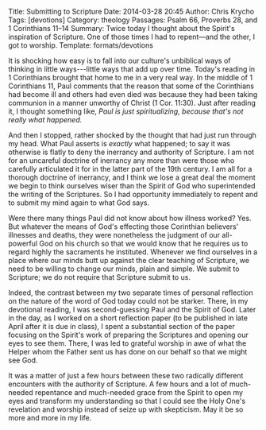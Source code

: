 Title: Submitting to Scripture
Date: 2014-03-28 20:45
Author: Chris Krycho
Tags: [devotions]
Category: theology
Passages: Psalm 66, Proverbs 28, and 1 Corinthians 11&ndash;14
Summary: Twice today I thought about the Spirit's inspiration of Scripture. One of those times I had to repent&mdash;and the other, I got to worship.
Template: formats/devotions

It is shocking how easy is to fall into our culture's unbiblical ways of
thinking in little ways---little ways that add up over time. Today's reading in
1 Corinthians brought that home to me in a very real way. In the middle of 1
Corinthians 11, Paul comments that the reason that some of the Corinthians had
become ill and others had even died was because they had been taking communion
in a manner unworthy of Christ (1 Cor. 11:30). Just after reading it, I thought
something like, *Paul is just spiritualizing, because that's not really what
happened.*

And then I stopped, rather shocked by the thought that had just run through my
head. What Paul asserts is *exactly* what happened; to say it was otherwise is
flatly to deny the inerrancy and authority of Scripture. I am not for an
uncareful doctrine of inerrancy any more than were those who carefully
articulated it for in the latter part of the 19th century. I am all for a
thorough doctrine of inerrancy, and I think we lose a great deal the moment we
begin to think ourselves wiser than the Spirit of God who superintended the
writing of the Scriptures. So I had opportunity immediately to repent and to
submit my mind again to what God says.

Were there many things Paul did not know about how illness worked? Yes. But
whatever the means of God's effecting those Corinthian believers' illnesses and
deaths, they were nonetheless the judgment of our all-powerful God on his church
so that we would know that he requires us to regard highly the sacraments he
instituted. Whenever we find ourselves in a place where our minds butt up
against the clear teaching of Scripture, we need to be willing to change our
minds, plain and simple. We submit to Scripture; we do not require that
Scripture submit to us.

Indeed, the contrast between my two separate times of personal reflection on the
nature of the word of God today could not be starker. There, in my devotional
reading, I was second-guessing Paul and the Spirit of God. Later in the day, as
I worked on a short reflection paper (to be published in late April after it is
due in class), I spent a substantial section of the paper focusing on the
Spirit's work of preparing the Scriptures and opening our eyes to see them.
There, I was led to grateful worship in awe of what the Helper whom the Father
sent us has done on our behalf so that we might see God.

It was a matter of just a few hours between these two radically different
encounters with the authority of Scripture. A few hours and a lot of much-needed
repentance and much-needed grace from the Spirit to open my eyes and transform
my understanding so that I could see the Holy One's revelation and worship
instead of seize up with skepticism. May it be so more and more in my life.